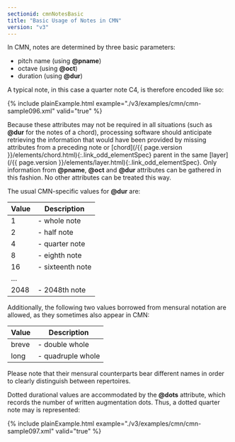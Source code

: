 ```yaml
---
sectionid: cmnNotesBasic
title: "Basic Usage of Notes in CMN"
version: "v3"
---
```




In CMN, notes are determined by three basic parameters:


- pitch name (using **@pname**)
- octave (using **@oct**)
- duration (using **@dur**)

A typical note, in this case a quarter note C4, is therefore encoded like so:

{% include plainExample.html example="./v3/examples/cmn/cmn-sample096.xml" valid="true" %}

Because these attributes may not be required in all situations (such as **@dur**
for the notes of a chord), processing software should anticipate retrieving the
information that would have been provided by missing attributes from a preceding note
or
[chord](/{{ page.version }}/elements/chord.html){:.link_odd_elementSpec} parent in the same [layer](/{{ page.version }}/elements/layer.html){:.link_odd_elementSpec}. Only
information from **@pname**, **@oct** and **@dur** attributes can be
gathered in this fashion. No other attributes can be treated this way.


The usual CMN-specific values for **@dur** are:

<table class="table table-striped table-hover">
   <thead>
      <tr>
         <th>Value</th>
         <th>Description</th>
      </tr>
   </thead>
   <tbody>
      <tr>
         <td>1</td>
         <td> - whole note</td>
      </tr>
      <tr>
         <td>2</td>
         <td> - half note</td>
      </tr>
      <tr>
         <td>4</td>
         <td> - quarter note</td>
      </tr>
      <tr>
         <td>8</td>
         <td> - eighth note</td>
      </tr>
      <tr>
         <td>16</td>
         <td> - sixteenth note</td>
      </tr>
      <tr>
         <td>…</td>
         <td></td>
      </tr>
      <tr>
         <td>2048</td>
         <td> - 2048th note</td>
      </tr>
   </tbody>
</table>
Additionally, the following two values borrowed from mensural notation are allowed,
as
they sometimes also appear in CMN:


<table class="table table-striped table-hover">
   <thead>
      <tr>
         <th>Value</th>
         <th>Description</th>
      </tr>
   </thead>
   <tbody>
      <tr>
         <td>breve</td>
         <td> - double whole</td>
      </tr>
      <tr>
         <td>long</td>
         <td> - quadruple whole</td>
      </tr>
   </tbody>
</table>
Please note that their mensural counterparts bear different names in order to clearly
distinguish between repertoires.

Dotted durational values are accommodated by the **@dots** attribute, which
records the number of written augmentation dots. Thus, a dotted quarter note may is
represented:

{% include plainExample.html example="./v3/examples/cmn/cmn-sample097.xml" valid="true" %}

